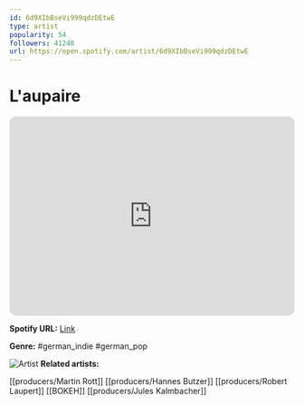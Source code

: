 ```yaml
---
id: 6d9XIbBseVi999qdzDEtwE
type: artist
popularity: 54
followers: 41248
url: https://open.spotify.com/artist/6d9XIbBseVi999qdzDEtwE
---
```

# L'aupaire

<iframe style="border-radius:12px" src="https://open.spotify.com/embed/artist/6d9XIbBseVi999qdzDEtwE" width="100%" height="352" frameBorder="0" allowfullscreen="" allow="autoplay; clipboard-write; encrypted-media; fullscreen; picture-in-picture" loading="lazy"></iframe>

**Spotify URL:** [Link](https://open.spotify.com/artist/6d9XIbBseVi999qdzDEtwE)

**Genre:**  #german_indie #german_pop

![Artist](https://i.scdn.co/image/ab6761610000e5ebad9cd38425e373f1a2487718)
**Related artists:**

[[producers/Martin Rott]]
[[producers/Hannes Butzer]]
[[producers/Robert Laupert]]
[[BOKEH]]
[[producers/Jules Kalmbacher]]
